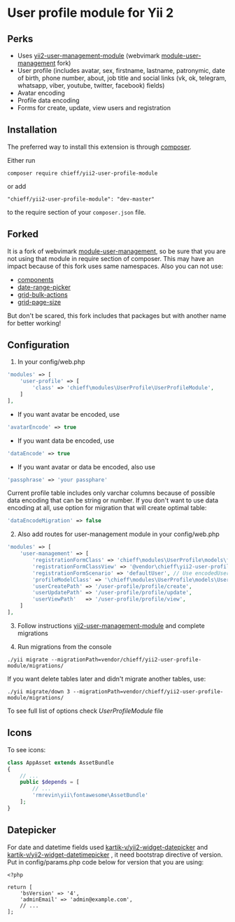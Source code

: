 User profile module for Yii 2
=====

Perks
---

* Uses [yii2-user-management-module](https://github.com/achieffment/yii2-user-management-module) (webvimark [module-user-management](https://github.com/webvimark/user-management) fork)
* User profile (includes avatar, sex, firstname, lastname, patronymic, date of birth, phone number, about, job title and social links (vk, ok, telegram, whatsapp, viber, youtube, twitter, facebook) fields)
* Avatar encoding
* Profile data encoding
* Forms for create, update, view users and registration 


Installation
------------

The preferred way to install this extension is through [composer](http://getcomposer.org/download/).

Either run

```
composer require chieff/yii2-user-profile-module
```

or add

```
"chieff/yii2-user-profile-module": "dev-master"
```

to the require section of your `composer.json` file.

Forked
---
It is a fork of webvimark [module-user-management](https://github.com/webvimark/user-management), so be sure that you are not using that module in require section of composer. This may have an impact because of this fork uses same namespaces. Also you can not use:

* [components](https://github.com/webvimark/components)
* [date-range-picker](https://github.com/webvimark/date-range-picker)
* [grid-bulk-actions](https://github.com/webvimark/grid-bulk-actions)
* [grid-page-size](https://github.com/webvimark/grid-page-size)

But don't be scared, this fork includes that packages but with another name for better working!

Configuration
---

1) In your config/web.php

```php
'modules' => [
    'user-profile' => [
        'class' => 'chieff\modules\UserProfile\UserProfileModule',
    ]
],
```

- If you want avatar be encoded, use
```php
'avatarEncode' => true
```
- If you want data be encoded, use
```php
'dataEncode' => true
```
- If you want avatar or data be encoded, also use
```php
'passphrase' => 'your passphare'
```

Current profile table includes only varchar columns because of possible data encoding that can be string or number.
If you don't want to use data encoding at all, use option for migration that will create optimal table:
```php
'dataEncodeMigration' => false
```

2) Also add routes for user-management module in your config/web.php
```php
'modules' => [
    'user-management' => [
        'registrationFormClass' => 'chieff\modules\UserProfile\models\forms\RegistrationForm',
        'registrationFormClassView' => '@vendor\chieff\yii2-user-profile-module\views\auth\registration',
        'registrationFormScenario' => 'defaultUser', // Use encodedUser, if you are using dataEncode
        'profileModelClass' => '\chieff\modules\UserProfile\models\UserProfile',
        'userCreatePath' => '/user-profile/profile/create',
        'userUpdatePath' => '/user-profile/profile/update',
        'userViewPath'   => '/user-profile/profile/view',
    ]
],
```

3) Follow instructions [yii2-user-management-module](https://github.com/achieffment/yii2-user-management-module) and complete migrations

4) Run migrations from the console
```
./yii migrate --migrationPath=vendor/chieff/yii2-user-profile-module/migrations/
```

If you want delete tables later and didn't migrate another tables, use:
```
./yii migrate/down 3 --migrationPath=vendor/chieff/yii2-user-profile-module/migrations/
```

To see full list of options check *UserProfileModule* file

Icons
---

To see icons:
```php
class AppAsset extends AssetBundle
{
	// ...
	public $depends = [
		// ...
		'rmrevin\yii\fontawesome\AssetBundle'
	];
}
```

Datepicker
---

For date and datetime fields used [kartik-v/yii2-widget-datepicker](https://github.com/kartik-v/yii2-widget-datepicker) and [kartik-v/yii2-widget-datetimepicker](kartik-v/yii2-widget-datetimepicker) , it need bootstrap directive of version. Put in config/params.php code below for version that you are using:
```
<?php

return [
    'bsVersion' => '4',
    'adminEmail' => 'admin@example.com',
    // ...
];
```